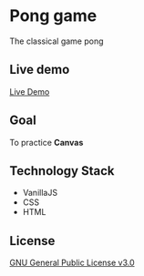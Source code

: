 # Pong game
The classical game pong
## Live demo
[Live Demo](https://mati2251.github.io/pong-game/)
## Goal
To practice **Canvas**
## Technology Stack
- VanillaJS
- CSS
- HTML
## License
[GNU General Public License v3.0](https://github.com/mati2251/pong-game/blob/master/LICENSE)
